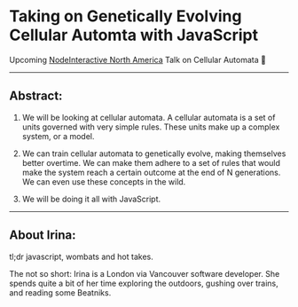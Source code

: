 # Taking on Genetically Evolving Cellular Automta with JavaScript

Upcoming [NodeInteractive North America](http://events.linuxfoundation.org/events/node-interactive) Talk on Cellular Automata :dancer: 

---

## Abstract:
1. We will be looking at cellular automata. A cellular automata is a set of units governed with very simple rules. These units make up a complex system, or a model.

2. We can train cellular automata to genetically evolve, making themselves better overtime. We can make them adhere to a set of rules that would make the system reach a certain outcome at the end of N generations. We can even use these concepts in the wild.

3. We will be doing it all with JavaScript.

---

## About Irina:

tl;dr javascript, wombats and hot takes.

The not so short: Irina is a London via Vancouver software developer. She spends quite a bit of her time exploring the outdoors, gushing over trains, and reading some Beatniks.
